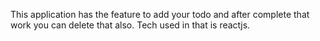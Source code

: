 This application has the feature to add your todo and after complete that work you can delete that also.
Tech used in that is reactjs.
